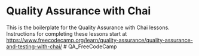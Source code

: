 # Quality Assurance with Chai

This is the boilerplate for the Quality Assurance with Chai lessons. Instructions for completing these lessons start at https://www.freecodecamp.org/learn/quality-assurance/quality-assurance-and-testing-with-chai/
#   Q A _ F r e e C o d e C a m p  
 